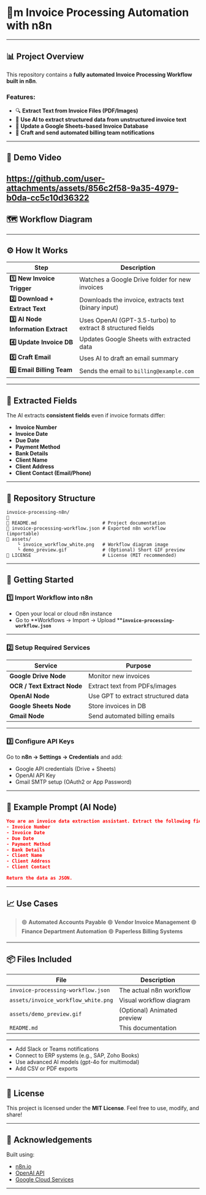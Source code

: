 # 🧾m Invoice Processing Automation with n8n

---

## **📊 Project Overview**

This repository contains a **fully automated Invoice Processing Workflow built in n8n**.

### **Features:**

* 🔍 **Extract Text from Invoice Files (PDF/Images)**
* 🧠 **Use AI to extract structured data from unstructured invoice text**
* 📅 **Update a Google Sheets-based Invoice Database**
* 📧 **Craft and send automated billing team notifications**

---

## **🎥 Demo Video**
https://github.com/user-attachments/assets/856c2f58-9a35-4979-b0da-cc5c10d36322
---

## **🗺️ Workflow Diagram**

---

## **⚙️ How It Works**

| **Step**                            | **Description**                                            |
| ----------------------------------- | ---------------------------------------------------------- |
| **1️⃣ New Invoice Trigger**         | Watches a Google Drive folder for new invoices             |
| **2️⃣ Download + Extract Text**     | Downloads the invoice, extracts text (binary input)        |
| **3️⃣ AI Node Information Extract** | Uses OpenAI (GPT-3.5-turbo) to extract 8 structured fields |
| **4️⃣ Update Invoice DB**           | Updates Google Sheets with extracted data                  |
| **5️⃣ Craft Email**                 | Uses AI to draft an email summary                          |
| **6️⃣ Email Billing Team**          | Sends the email to `billing@example.com`                   |

---

## **🧠 Extracted Fields**

The AI extracts **consistent fields** even if invoice formats differ:

* **Invoice Number**
* **Invoice Date**
* **Due Date**
* **Payment Method**
* **Bank Details**
* **Client Name**
* **Client Address**
* **Client Contact (Email/Phone)**

---

## **📂 Repository Structure**

```
invoice-processing-n8n/

🔹 README.md                        # Project documentation  
🔹 invoice-processing-workflow.json # Exported n8n workflow (importable)  
🔹 assets/
    └︎ invoice_workflow_white.png   # Workflow diagram image  
    └︎ demo_preview.gif             # (Optional) Short GIF preview  
🔹 LICENSE                          # License (MIT recommended)  
```

---

## **🚀 Getting Started**

### **1️⃣ Import Workflow into n8n**

* Open your local or cloud n8n instance
* Go to \*\*Workflows → Import → Upload \*\***`invoice-processing-workflow.json`**

---

### **2️⃣ Setup Required Services**

| **Service**                 | **Purpose**                        |
| --------------------------- | ---------------------------------- |
| **Google Drive Node**       | Monitor new invoices               |
| **OCR / Text Extract Node** | Extract text from PDFs/images      |
| **OpenAI Node**             | Use GPT to extract structured data |
| **Google Sheets Node**      | Store invoices in DB               |
| **Gmail Node**              | Send automated billing emails      |

---

### **3️⃣ Configure API Keys**

Go to **n8n → Settings → Credentials** and add:

* Google API credentials (Drive + Sheets)
* OpenAI API Key
* Gmail SMTP setup (OAuth2 or App Password)

---

## **📝 Example Prompt (AI Node)**

```json
You are an invoice data extraction assistant. Extract the following fields:
- Invoice Number
- Invoice Date
- Due Date
- Payment Method
- Bank Details
- Client Name
- Client Address
- Client Contact

Return the data as JSON.
```

---

## **📈 Use Cases**

> 🟢 **Automated Accounts Payable**
> 🟢 **Vendor Invoice Management**
> 🟢 **Finance Department Automation**
> 🟢 **Paperless Billing Systems**

---

## **📦 Files Included**

| **File**                            | **Description**             |
| ----------------------------------- | --------------------------- |
| `invoice-processing-workflow.json`  | The actual n8n workflow     |
| `assets/invoice_workflow_white.png` | Visual workflow diagram     |
| `assets/demo_preview.gif`           | (Optional) Animated preview |
| `README.md`                         | This documentation          |

---

* Add Slack or Teams notifications
* Connect to ERP systems (e.g., SAP, Zoho Books)
* Use advanced AI models (gpt-4o for multimodal)
* Add CSV or PDF exports

---

## **📜 License**

This project is licensed under the **MIT License**.
Feel free to use, modify, and share!

---

## **🙌 Acknowledgements**

Built using:

* [n8n.io](https://n8n.io)
* [OpenAI API](https://platform.openai.com/docs)
* [Google Cloud Services](https://cloud.google.com)

---

